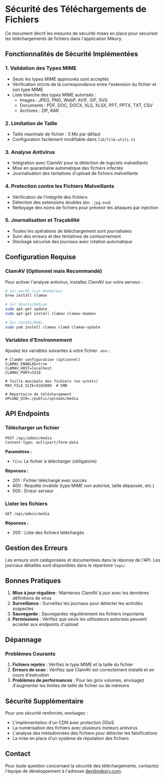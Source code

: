 # Sécurité des Téléchargements de Fichiers

Ce document décrit les mesures de sécurité mises en place pour sécuriser les téléchargements de fichiers dans l'application Mikory.

## Fonctionnalités de Sécurité Implémentées

### 1. Validation des Types MIME
- Seuls les types MIME approuvés sont acceptés
- Vérification stricte de la correspondance entre l'extension du fichier et son type MIME
- Liste blanche des types MIME autorisés :
  - Images : JPEG, PNG, WebP, AVIF, GIF, SVG
  - Documents : PDF, DOC, DOCX, XLS, XLSX, PPT, PPTX, TXT, CSV
  - Archives : ZIP, RAR

### 2. Limitation de Taille
- Taille maximale de fichier : 5 Mo par défaut
- Configuration facilement modifiable dans `lib/file-utils.ts`

### 3. Analyse Antivirus
- Intégration avec ClamAV pour la détection de logiciels malveillants
- Mise en quarantaine automatique des fichiers infectés
- Journalisation des tentatives d'upload de fichiers malveillants

### 4. Protection contre les Fichiers Malveillants
- Vérification de l'intégrité des fichiers
- Détection des extensions doubles (ex: `.jpg.exe`)
- Nettoyage des noms de fichiers pour prévenir les attaques par injection

### 5. Journalisation et Traçabilité
- Toutes les opérations de téléchargement sont journalisées
- Suivi des erreurs et des tentatives de contournement
- Stockage sécurisé des journaux avec rotation automatique

## Configuration Requise

### ClamAV (Optionnel mais Recommandé)

Pour activer l'analyse antivirus, installez ClamAV sur votre serveur :

```bash
# Sur macOS (via Homebrew)
brew install clamav

# Sur Ubuntu/Debian
sudo apt-get update
sudo apt-get install clamav clamav-daemon

# Sur CentOS/RHEL
sudo yum install clamav clamd clamav-update
```

### Variables d'Environnement

Ajoutez les variables suivantes à votre fichier `.env` :

```env
# ClamAV configuration (optionnel)
CLAMAV_ENABLED=true
CLAMAV_HOST=localhost
CLAMAV_PORT=3310

# Taille maximale des fichiers (en octets)
MAX_FILE_SIZE=5242880  # 5MB

# Répertoire de téléchargement
UPLOAD_DIR=./public/uploads/media
```

## API Endpoints

### Télécharger un fichier

```http
POST /api/admin/media
Content-Type: multipart/form-data
```

**Paramètres :**
- `file`: Le fichier à télécharger (obligatoire)

**Réponses :**
- 201 : Fichier téléchargé avec succès
- 400 : Requête invalide (type MIME non autorisé, taille dépassée, etc.)
- 500 : Erreur serveur

### Lister les fichiers

```http
GET /api/admin/media
```

**Réponses :**
- 200 : Liste des fichiers téléchargés

## Gestion des Erreurs

Les erreurs sont catégorisées et documentées dans la réponse de l'API. Les journaux détaillés sont disponibles dans le répertoire `logs/`.

## Bonnes Pratiques

1. **Mise à jour régulière** : Maintenez ClamAV à jour avec les dernières définitions de virus
2. **Surveillance** : Surveillez les journaux pour détecter les activités suspectes
3. **Sauvegarde** : Sauvegardez régulièrement les fichiers importants
4. **Permissions** : Vérifiez que seuls les utilisateurs autorisés peuvent accéder aux endpoints d'upload

## Dépannage

### Problèmes Courants

1. **Fichiers rejetés** : Vérifiez le type MIME et la taille du fichier
2. **Erreurs de scan** : Vérifiez que ClamAV est correctement installé et en cours d'exécution
3. **Problèmes de performances** : Pour les gros volumes, envisagez d'augmenter les limites de taille de fichier ou de mémoire

## Sécurité Supplémentaire

Pour une sécurité renforcée, envisagez :
- L'implémentation d'un CDN avec protection DDoS
- La numérisation des fichiers avec plusieurs moteurs antivirus
- L'analyse des métadonnées des fichiers pour détecter les falsifications
- La mise en place d'un système de réputation des fichiers

## Contact

Pour toute question concernant la sécurité des téléchargements, contactez l'équipe de développement à l'adresse dev@mikory.com.
